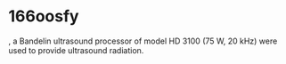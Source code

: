 # 166oosfy
, a
Bandelin ultrasound processor of model HD 3100 (75 W, 20 kHz) were used to
provide ultrasound radiation. 
